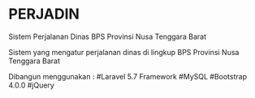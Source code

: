 # PERJADIN
Sistem Perjalanan Dinas BPS Provinsi Nusa Tenggara Barat

Sistem yang mengatur perjalanan dinas di lingkup BPS Provinsi Nusa Tenggara Barat

Dibangun menggunakan :
#Laravel 5.7 Framework
#MySQL
#Bootstrap 4.0.0
#jQuery
